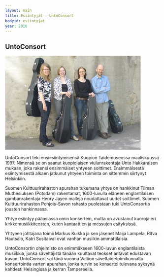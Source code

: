```yaml
---
layout: main
title: Esiintyjät - UntoConsort
bodyid: esiintyjat
year: 2010
---
```

## UntoConsort

![UntoConsort](untoconsort.jpg)

UntoConsort teki ensiesiintymisensä Kuopion Taidemuseossa maaliskuussa 1997. Nimensä se on saanut kuopiolaisen viulunrakentaja Unto Hakkaraisen mukaan, joka rakensi ensimmäiset yhtyeen soittimet. Ensimmäisestä esiintymisestä alkaen jatkunut yhtyeen toiminta on sittemmin siirtynyt Helsinkiin.

Suomen Kulttuurirahaston apurahan tukemana yhtye on hankkinut
Tilman Muthesiuksen (Potsdam) rakentamat, 1600-luvulla eläneen
englantilaisen gambanrakentaja Henry Jayen malleja noudattavat uudet
soittimet. Suomen Kulttuurirahaston Pohjois-Savon rahasto puolestaan
tuki UntoConsortia jousten hankinnassa.

Yhtye esiintyy pääasiassa omin konsertein, mutta on avustanut
kuoroja eri kirkkomusiikkiteosten, kuten kantaattien ja messujen
esityksissä.

Yhtyeen johtajana toimii Markus Kuikka ja sen jäsenet Maija Lampela,
Ritva Hautsalo, Katri Susitaival ovat vanhan musiikin ammattilaisia.

UntoConsortin ohjelmisto on enimmäkseen 1600-luvun englantilaista
musiikkia, jonka säveltäjistä tänään kuultavat teokset antavat
edustavan kuvan. UntoConsort sai tänä vuonna Valtion
säveltaidetoimikunnalta konsertointia varten apurahan, jonka turvin se
konsertoi tulevana syksynä kahdesti Helsingissä ja kerran Tampereella.  
